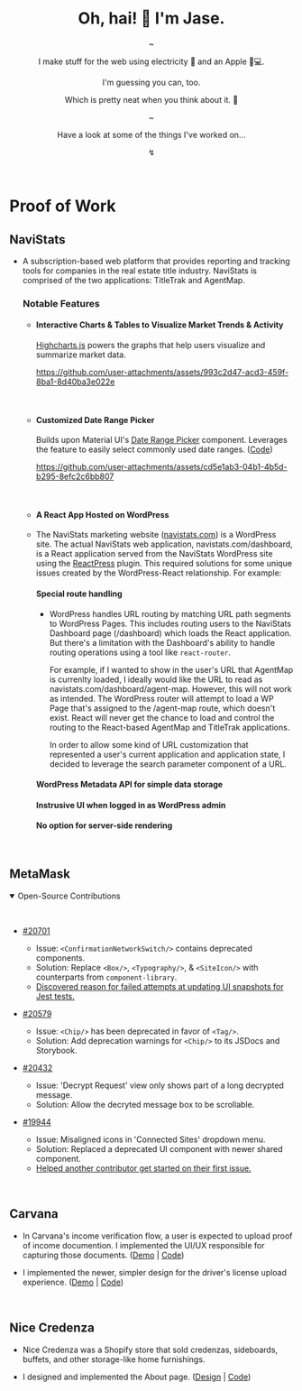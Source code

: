 <div align="center">
  <h1>
    Oh, hai! 🖖 I'm Jase.
  </h1>
  ~
  <p>
    I make stuff for the web using electricity 🔌 and an Apple 🍎💻.
  </p>
  <p>
    I'm guessing you can, too. 
  </p>
  <p>
    Which is pretty neat when you think about it. 🤯
  </p>
  <p>~</p>
  <p>
    Have a look at some of the things I've worked on...
  </p>
  <p>↯</p>
  &nbsp;
</div>

<h1>Proof of Work</h1>

<h2>NaviStats</h2>

  - A subscription-based web platform that provides reporting and tracking tools for companies in the real estate title industry. NaviStats is comprised of the two applications: TitleTrak and AgentMap.

    <h3>Notable Features</h3>

    - <h4>Interactive Charts & Tables to Visualize Market Trends & Activity</h4>

      [Highcharts.js](https://www.highcharts.com/) powers the graphs that help users visualize and summarize market data. 

      https://github.com/user-attachments/assets/993c2d47-acd3-459f-8ba1-8d40ba3e022e

    &nbsp;

    - <h4>Customized Date Range Picker</h4>

      Builds upon Material UI's [Date Range Picker](https://mui.com/x/react-date-pickers/date-range-picker/#customize-the-field) component. Leverages the feature to easily select commonly used date ranges. ([Code](https://github.com/jase-b/navistats-ui-demo/tree/master/DateRangeFilter))

      https://github.com/user-attachments/assets/cd5e1ab3-04b1-4b5d-b295-8efc2c6bb807

    &nbsp;

    - <h4>A React App Hosted on WordPress</h4>
    
    - The NaviStats marketing website ([navistats.com](https://navistats.com/)) is a WordPress site. The actual NaviStats web application, navistats.com/dashboard, is a React application served from the NaviStats WordPress site using the [ReactPress](https://wordpress.org/plugins/reactpress/) plugin.
      This required solutions for some unique issues created by the WordPress-React relationship. For example:

      <h4><b>Special route handling</b></h4>

        - WordPress handles URL routing by matching URL path segments to WordPress Pages. This includes routing users to the NaviStats Dashboard page (/dashboard) which loads the React application.
          But there's a limitation with the Dashboard's ability to handle routing operations using a tool like `react-router`.

          For example, if I wanted to show in the user's URL that AgentMap is currenlty loaded, I ideally would like the URL to read as navistats.com/dashboard/agent-map. However, this will not work as intended. The WordPress router will attempt to load a WP Page that's assigned to the /agent-map route, which doesn't exist. React will never get the chance to load and control the routing to the React-based AgentMap and TitleTrak applications.

          In order to allow some kind of URL customization that represented a user's current application and application state, I decided to leverage the search parameter component of a URL. 

      <h4><b>WordPress Metadata API for simple data storage</b></h4>

      <h4><b>Instrusive UI when logged in as WordPress admin</b></h4>

      <h4><b>No option for server-side rendering</b></h4>

&nbsp;

<h2>MetaMask</h2>

<details open>
  <summary>Open-Source Contributions</summary>
  
  &nbsp;
  - [#20701](https://github.com/MetaMask/metamask-extension/pull/20701)
    - Issue: `<ConfirmationNetworkSwitch/>` contains deprecated components.
    - Solution: Replace `<Box/>`, `<Typography/>`, & `<SiteIcon/>` with counterparts from `component-library`.
    - [Discovered reason for failed attempts at updating UI snapshots for Jest tests.](https://github.com/MetaMask/metamask-extension/pull/20701#issuecomment-1744033518)
  
  - [#20579](https://github.com/MetaMask/metamask-extension/pull/20579)
    - Issue: `<Chip/>` has been deprecated in favor of `<Tag/>`.
    - Solution: Add deprecation warnings for `<Chip/>` to its JSDocs and Storybook.
  
  - [#20432](https://github.com/MetaMask/metamask-extension/pull/20432)
    - Issue: 'Decrypt Request' view only shows part of a long decrypted message.
    - Solution: Allow the decryted message box to be scrollable.
  
  - [#19944](https://github.com/MetaMask/metamask-extension/pull/19944)
    - Issue: Misaligned icons in 'Connected Sites' dropdown menu.
    - Solution: Replaced a deprecated UI component with newer shared component.
    - [Helped another contributor get started on their first issue.](https://github.com/MetaMask/metamask-extension/issues/19901#issuecomment-1631045017)
</details>

&nbsp;

<h2>Carvana</h2>

  - In Carvana's income verification flow, a user is expected to upload proof of income documention. I implemented the UI/UX responsible for capturing those documents. ([Demo](https://github.com/jase-b/carvana-ui-demo#in-carvanas-income-verification-flow-a-user-is-expected-to-upload-proof-of-income-documention-i-implemented-the-uiux-currently-used-to-capture-those-documents-see-the-code) | [Code](https://github.com/jase-b/carvana-ui-demo/tree/main/pay-stub-upload))
  
  - I implemented the newer, simpler design for the driver's license upload experience. ([Demo](https://github.com/jase-b/carvana-ui-demo/tree/main/drivers-license-upload#carvana-ui-demo) | [Code](https://github.com/jase-b/carvana-ui-demo/tree/main/drivers-license-upload))

&nbsp;

<h2>Nice Credenza</h2>

  - Nice Credenza was a Shopify store that sold credenzas, sideboards, buffets, and other storage-like home furnishings.

  - I designed and implemented the About page. ([Design](https://github.com/jase-b/nice-credenza#design-for-about-page) | [Code](https://github.com/jase-b/nice-credenza/tree/master))
